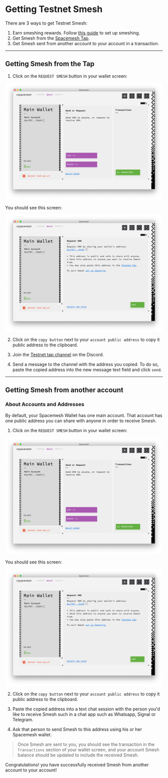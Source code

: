 # Getting Testnet Smesh

There are 3 ways to get Testnet Smesh:
1. Earn smeshing rewards. Follow [this guide](rewards.md) to set up smeshing.
2. Get Smesh from the [Spacemesh Tap](https://discord.gg/ASpy52C).
3. Get Smesh sent from another account to your account in a transaction.

---
## Getting Smesh from the Tap

1. Click on the `REQUEST SMESH` button in your wallet screen:

![](images/v1.0/wallet_screen.png)

You should see this screen:

![](images/v1.0/request_coins.png)

2. Click on the `copy button` next to your `account public address` to copy it public address to the clipboard.

3. Join the [Testnet tap channel](https://discord.gg/ASpy52C) on the Discord.

4. Send a message to the channel with the address you copied. To do so, paste the copied address into the new message text field and click `send`.

---

## Getting Smesh from another account

### About Accounts and Addresses
By default, your Spacemesh Wallet has one main account. That account has one public address you can share with anyone in order to receive Smesh.

1. Click on the `REQUEST SMESH` button in your wallet screen:

![](images/v1.0/wallet_screen.png)

You should see this screen:

![](images/v1.0/request_coins.png)

2. Click on the `copy button` next to your `account public address` to copy it public address to the clipboard.

3. Paste the copied address into a text chat session with the person you'd like to receive Smesh such in a chat app such as Whatsapp, Signal or Telegram.

4. Ask that person to send Smesh to this address using his or her Spacemesh wallet.

> Once Smesh are sent to you, you should see the transaction in the `Transactions` section of your wallet screen, and your account Smesh balance should be updated to include the received Smesh.

Congratulations! you have successfully received Smesh from another account to your account!
